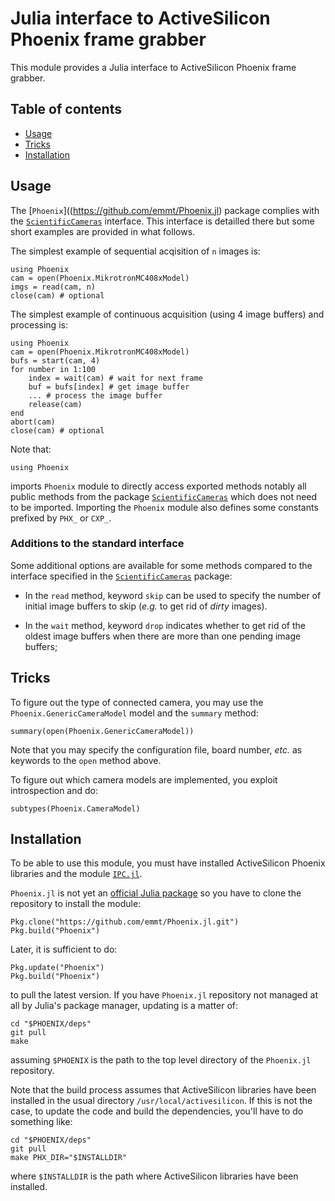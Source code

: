 # Julia interface to ActiveSilicon Phoenix frame grabber

This module provides a Julia interface to ActiveSilicon Phoenix frame grabber.

## Table of contents

* [Usage](#usage)
* [Tricks](#tricks)
* [Installation](#installation)


## Usage

The [`Phoenix`]((https://github.com/emmt/Phoenix.jl) package complies with the
[`ScientificCameras`](https://github.com/emmt/ScientificCameras.jl) interface.
This interface is detailled there but some short examples are provided in what
follows.

The simplest example of sequential acqisition of `n` images is:

    using Phoenix
    cam = open(Phoenix.MikrotronMC408xModel)
    imgs = read(cam, n)
    close(cam) # optional

The simplest example of continuous acquisition (using 4 image buffers) and
processing is:

    using Phoenix
    cam = open(Phoenix.MikrotronMC408xModel)
    bufs = start(cam, 4)
    for number in 1:100
        index = wait(cam) # wait for next frame
        buf = bufs[index] # get image buffer
        ... # process the image buffer
        release(cam)
    end
    abort(cam)
    close(cam) # optional

Note that:

    using Phoenix

imports `Phoenix` module to directly access exported methods notably all public
methods from the package
[`ScientificCameras`](https://github.com/emmt/ScientificCameras.jl) which does
not need to be imported.  Importing the `Phoenix` module also defines some
constants prefixed by `PHX_` or `CXP_`.


### Additions to the standard interface

Some additional options are available for some methods compared to the
interface specified in the
[`ScientificCameras`](https://github.com/emmt/ScientificCameras.jl) package:

- In the `read` method, keyword `skip` can be used to specify the number of
  initial image buffers to skip (*e.g.* to get rid of *dirty* images).

- In the `wait` method, keyword `drop` indicates whether to get rid of the
  oldest image buffers when there are more than one pending image buffers;


## Tricks

To figure out the type of connected camera, you may use the
`Phoenix.GenericCameraModel` model and the `summary` method:

    summary(open(Phoenix.GenericCameraModel))

Note that you may specify the configuration file, board number, *etc.* as
keywords to the `open` method above.


To figure out which camera models are implemented, you exploit introspection
and do:

    subtypes(Phoenix.CameraModel)


## Installation

To be able to use this module, you must have installed ActiveSilicon Phoenix
libraries and the module [`IPC.jl`](https://github.com/emmt/IPC.jl).

`Phoenix.jl` is not yet an [official Julia package](https://pkg.julialang.org/)
so you have to clone the repository to install the module:

    Pkg.clone("https://github.com/emmt/Phoenix.jl.git")
    Pkg.build("Phoenix")

Later, it is sufficient to do:

    Pkg.update("Phoenix")
    Pkg.build("Phoenix")

to pull the latest version.  If you have `Phoenix.jl` repository not managed at
all by Julia's package manager, updating is a matter of:

    cd "$PHOENIX/deps"
    git pull
    make

assuming `$PHOENIX` is the path to the top level directory of the `Phoenix.jl`
repository.

Note that the build process assumes that ActiveSilicon libraries have been
installed in the usual directory `/usr/local/activesilicon`.  If this is not
the case, to update the code and build the dependencies, you'll have to do
something like:

    cd "$PHOENIX/deps"
    git pull
    make PHX_DIR="$INSTALLDIR"

where `$INSTALLDIR` is the path where ActiveSilicon libraries have been
installed.
